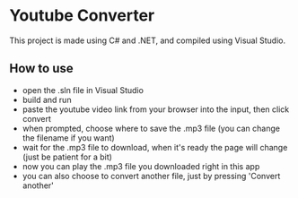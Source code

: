 # Youtube Converter

This project is made using C# and .NET, and compiled using Visual Studio.

## How to use
  - open the .sln file in Visual Studio
  - build and run
  - paste the youtube video link from your browser into the input, then click convert
  - when prompted, choose where to save the .mp3 file (you can change the filename if you want)
  - wait for the .mp3 file to download, when it's ready the page will change (just be patient for a bit)
  - now you can play the .mp3 file you downloaded right in this app
  - you can also choose to convert another file, just by pressing 'Convert another'
